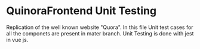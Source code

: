 # QuinoraFrontend Unit Testing

Replication of the well known website "Quora".
In this file Unit test cases for all the componets are present in mater branch. Unit Testing is done with jest in vue js.
